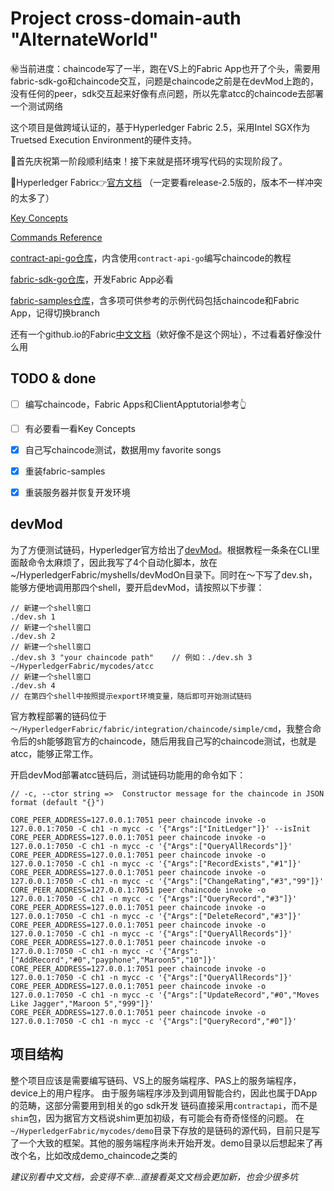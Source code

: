 # Project cross-domain-auth "AlternateWorld"

㊙️当前进度：chaincode写了一半，跑在VS上的Fabric App也开了个头，需要用fabric-sdk-go和chaincode交互，问题是chaincode之前是在devMod上跑的，没有任何的peer，sdk交互起来好像有点问题，所以先拿atcc的chaincode去部署一个测试网络

这个项目是做跨域认证的，基于Hyperledger Fabric 2.5，采用Intel SGX作为Truetsed Execution Environment的硬件支持。

🎉首先庆祝第一阶段顺利结束！接下来就是搭环境写代码的实现阶段了。

🔰Hyperledger Fabric👉[官方文档](https://hyperledger-fabric.readthedocs.io/en/release-2.5/)  （一定要看release-2.5版的，版本不一样冲突的太多了）

[Key Concepts](https://hyperledger-fabric.readthedocs.io/en/release-2.5/key_concepts.html)

[Commands Reference](https://hyperledger-fabric.readthedocs.io/en/release-2.5/command_ref.html)

[contract-api-go仓库](https://github.com/hyperledger/fabric-contract-api-go)，内含使用`contract-api-go`编写chaincode的教程

[fabric-sdk-go仓库](https://github.com/hyperledger/fabric-sdk-go)，开发Fabric App必看

[fabric-samples仓库](https://github.com/hyperledger/fabric-samples)，含多项可供参考的示例代码包括chaincode和Fabric App，记得切换branch

还有一个github.io的Fabric[中文文档](https://hyperledger.github.io/)（欸好像不是这个网址），不过看着好像没什么用

## TODO & done
* [ ] 编写chaincode，Fabric Apps和ClientApptutorial参考👆
* [ ] 有必要看一看Key Concepts

* [x] 自己写chaincode测试，数据用my favorite songs
* [x] 重装fabric-samples
* [x] 重装服务器并恢复开发环境

## devMod
为了方便测试链码，Hyperledger官方给出了[devMod](https://hyperledger-fabric.readthedocs.io/en/release-2.5/peer-chaincode-devmode.html)。根据教程一条条在CLI里面敲命令太麻烦了，因此我写了4个自动化脚本，放在~/HyperledgerFabric/myshells/devModOn目录下。同时在～下写了dev.sh，能够方便地调用那四个shell，要开启devMod，请按照以下步骤：

```
// 新建一个shell窗口
./dev.sh 1
// 新建一个shell窗口
./dev.sh 2
// 新建一个shell窗口
./dev.sh 3 "your chaincode path"    // 例如：./dev.sh 3 ~/HyperledgerFabric/mycodes/atcc
// 新建一个shell窗口
./dev.sh 4
// 在第四个shell中按照提示export环境变量，随后即可开始测试链码
```

官方教程部署的链码位于`～/HyperledgerFabric/fabric/integration/chaincode/simple/cmd`，我整合命令后的sh能够跑官方的chaincode，随后用我自己写的chaincode测试，也就是atcc，能够正常工作。

开启devMod部署atcc链码后，测试链码功能用的命令如下：
```
// -c, --ctor string =>  Constructor message for the chaincode in JSON format (default "{}")

CORE_PEER_ADDRESS=127.0.0.1:7051 peer chaincode invoke -o 127.0.0.1:7050 -C ch1 -n mycc -c '{"Args":["InitLedger"]}' --isInit
CORE_PEER_ADDRESS=127.0.0.1:7051 peer chaincode invoke -o 127.0.0.1:7050 -C ch1 -n mycc -c '{"Args":["QueryAllRecords"]}'
CORE_PEER_ADDRESS=127.0.0.1:7051 peer chaincode invoke -o 127.0.0.1:7050 -C ch1 -n mycc -c '{"Args":["RecordExists","#1"]}'
CORE_PEER_ADDRESS=127.0.0.1:7051 peer chaincode invoke -o 127.0.0.1:7050 -C ch1 -n mycc -c '{"Args":["ChangeRating","#3","99"]}'
CORE_PEER_ADDRESS=127.0.0.1:7051 peer chaincode invoke -o 127.0.0.1:7050 -C ch1 -n mycc -c '{"Args":["QueryRecord","#3"]}'
CORE_PEER_ADDRESS=127.0.0.1:7051 peer chaincode invoke -o 127.0.0.1:7050 -C ch1 -n mycc -c '{"Args":["DeleteRecord","#3"]}'
CORE_PEER_ADDRESS=127.0.0.1:7051 peer chaincode invoke -o 127.0.0.1:7050 -C ch1 -n mycc -c '{"Args":["QueryAllRecords"]}'
CORE_PEER_ADDRESS=127.0.0.1:7051 peer chaincode invoke -o 127.0.0.1:7050 -C ch1 -n mycc -c '{"Args":["AddRecord","#0","payphone","Maroon5","10"]}'
CORE_PEER_ADDRESS=127.0.0.1:7051 peer chaincode invoke -o 127.0.0.1:7050 -C ch1 -n mycc -c '{"Args":["QueryAllRecords"]}'
CORE_PEER_ADDRESS=127.0.0.1:7051 peer chaincode invoke -o 127.0.0.1:7050 -C ch1 -n mycc -c '{"Args":["UpdateRecord","#0","Moves Like Jagger","Maroon 5","999"]}'
CORE_PEER_ADDRESS=127.0.0.1:7051 peer chaincode invoke -o 127.0.0.1:7050 -C ch1 -n mycc -c '{"Args":["QueryRecord","#0"]}'
```

## 项目结构
整个项目应该是需要编写链码、VS上的服务端程序、PAS上的服务端程序，device上的用户程序。
由于服务端程序涉及到调用智能合约，因此也属于DApp的范畴，这部分需要用到相关的go sdk开发
链码直接采用`contractapi`，而不是`shim`包，因为据官方文档说shim更加初级，有可能会有奇奇怪怪的问题。
在`~/HyperledgerFabric/mycodes/demo`目录下存放的是链码的源代码，目前只是写了一个大致的框架。其他的服务端程序尚未开始开发。demo目录以后想起来了再改个名，比如改成demo_chaincode之类的

*建议别看中文文档，会变得不幸...直接看英文文档会更加新，也会少很多坑*